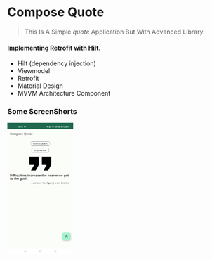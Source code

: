 <!-- heading -->
# Compose Quote


<!-- Blockquote -->
<!-- Strong -->
>  This Is A Simple _quote_ Application But With Advanced Library.

#### Implementing Retrofit with Hilt.

<!------------
-->


<!--ul-->
* Hilt (dependency injection)
* Viewmodel
* Retrofit
* Material Design
* MVVM Architecture Component



### Some ScreenShorts

<p float="left">
<img src ="Screenshot_20240603_121035.png" width="150" height="300"> &nbsp;&nbsp;
</p>
